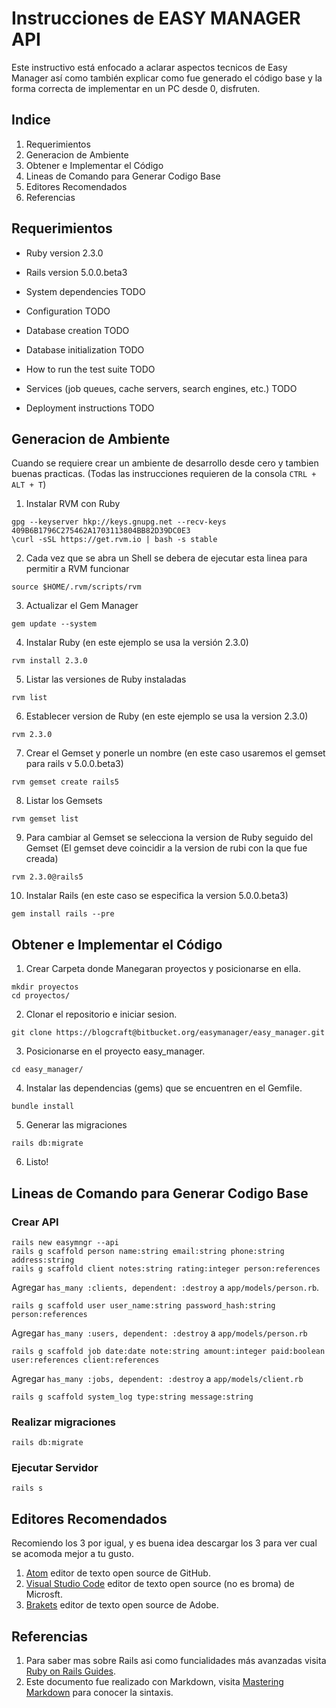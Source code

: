 # Instrucciones de EASY MANAGER API

Este instructivo está enfocado a aclarar aspectos tecnicos de Easy Manager así como también explicar como fue generado el código base y la forma correcta de implementar en un PC desde 0, disfruten.

## Indice

1. Requerimientos
2. Generacion de Ambiente
3. Obtener e Implementar el Código
4. Lineas de Comando para Generar Codigo Base
5. Editores Recomendados
6. Referencias

## Requerimientos

* Ruby version 2.3.0

* Rails version 5.0.0.beta3

* System dependencies TODO

* Configuration TODO

* Database creation TODO

* Database initialization TODO

* How to run the test suite TODO

* Services (job queues, cache servers, search engines, etc.) TODO

* Deployment instructions TODO

## Generacion de Ambiente

Cuando se requiere crear un ambiente de desarrollo desde cero y tambien buenas practicas. (Todas las instrucciones requieren de la consola `CTRL + ALT + T`)

1. Instalar RVM con Ruby
```
gpg --keyserver hkp://keys.gnupg.net --recv-keys 409B6B1796C275462A1703113804BB82D39DC0E3
\curl -sSL https://get.rvm.io | bash -s stable
```

2. Cada vez que se abra un Shell se debera de ejecutar esta linea para permitir a RVM funcionar
```
source $HOME/.rvm/scripts/rvm
```

3. Actualizar el Gem Manager
```
gem update --system
```

4. Instalar Ruby (en este ejemplo se usa la versión 2.3.0)
```
rvm install 2.3.0
```

5. Listar las versiones de Ruby instaladas
```
rvm list
```

6. Establecer version de Ruby (en este ejemplo se usa la version 2.3.0)
```
rvm 2.3.0
```

7. Crear el Gemset y ponerle un nombre (en este caso usaremos el gemset para rails v 5.0.0.beta3)
```
rvm gemset create rails5
```

8. Listar los Gemsets
```
rvm gemset list
```

9. Para cambiar al Gemset se selecciona la version de Ruby seguido del Gemset (El gemset deve coincidir a la version de rubi con la que fue creada)
```
rvm 2.3.0@rails5
```

10. Instalar Rails (en este caso se especifica la version 5.0.0.beta3)
```
gem install rails --pre
```

## Obtener e Implementar el Código


1. Crear Carpeta donde Manegaran proyectos y posicionarse en ella.
```
mkdir proyectos
cd proyectos/
```

2. Clonar el repositorio e iniciar sesion.
```
git clone https://blogcraft@bitbucket.org/easymanager/easy_manager.git
```

3. Posicionarse en el proyecto easy_manager.
```
cd easy_manager/
```

4. Instalar las dependencias (gems) que se encuentren en el Gemfile.
```
bundle install
```

5. Generar las migraciones
```
rails db:migrate
```

6. Listo!

## Lineas de Comando para Generar Codigo Base

### Crear API

```
rails new easymngr --api
rails g scaffold person name:string email:string phone:string address:string
rails g scaffold client notes:string rating:integer person:references
```
Agregar `has_many :clients, dependent: :destroy` a `app/models/person.rb`.
```
rails g scaffold user user_name:string password_hash:string person:references
```
Agregar `has_many :users, dependent: :destroy` a `app/models/person.rb`
```
rails g scaffold job date:date note:string amount:integer paid:boolean user:references client:references
```
Agregar `has_many :jobs, dependent: :destroy` a `app/models/client.rb`
```
rails g scaffold system_log type:string message:string
```

### Realizar migraciones

```
rails db:migrate
```

### Ejecutar Servidor

```
rails s
```

## Editores Recomendados

Recomiendo los 3 por igual, y es buena idea descargar los 3 para ver cual se acomoda mejor a tu gusto.

1. [Atom](https://atom.io/) editor de texto open source de GitHub.
2. [Visual Studio Code](https://code.visualstudio.com/) editor de texto open source (no es broma) de Microsft.
3. [Brakets](http://brackets.io/) editor de texto open source de Adobe.

## Referencias
1. Para saber mas sobre Rails asi como funcialidades más avanzadas visita [Ruby on Rails Guides](http://edgeguides.rubyonrails.org/).
2. Este documento fue realizado con Markdown, visita [Mastering Markdown]( https://guides.github.com/features/mastering-markdown/) para conocer la sintaxis.